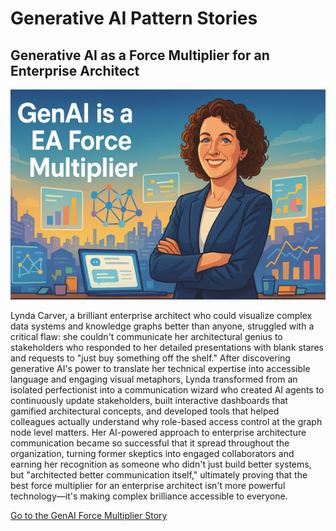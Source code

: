# Generative AI Pattern Stories

## Generative AI as a Force Multiplier for an Enterprise Architect
![](./genai-force-multiplier/cover.png)

Lynda Carver, a brilliant enterprise architect who could visualize complex data systems and knowledge graphs better than anyone, struggled with a critical flaw: she couldn't communicate her architectural genius to stakeholders who responded to her detailed presentations with blank stares and requests to "just buy something off the shelf." After discovering generative AI's power to translate her technical expertise into accessible language and engaging visual metaphors, Lynda transformed from an isolated perfectionist into a communication wizard who created AI agents to continuously update stakeholders, built interactive dashboards that gamified architectural concepts, and developed tools that helped colleagues actually understand why role-based access control at the graph node level matters. Her AI-powered approach to enterprise architecture communication became so successful that it spread throughout the organization, turning former skeptics into engaged collaborators and earning her recognition as someone who didn't just build better systems, but "architected better communication itself," ultimately proving that the best force multiplier for an enterprise architect isn't more powerful technology—it's making complex brilliance accessible to everyone.

[Go to the GenAI Force Multiplier Story](./genai-force-multiplier/index.md)